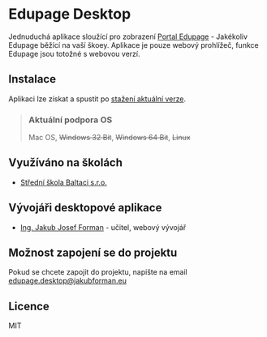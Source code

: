 # Edupage Desktop

Jednuduchá aplikace sloužící pro zobrazení [Portal Edupage](https://portal.edupage.org) - Jakékoliv Edupage běžící na
vaší škoey. Aplikace je pouze webový prohlížeč, funkce Edupage jsou totožné s webovou verzí.

## Instalace

Aplikaci lze získat a spustit po [stažení aktuální verze](https://github.com/JayJay666/edupage-desktop/releases/latest).

> ### Aktuální podpora OS
> Mac OS, ~~Windows 32 Bit~~, ~~Windows 64 Bit~~, ~~Linux~~

## Využíváno na školách

- [Střední škola Baltaci s.r.o.](http://skolabaltaci.cz)

## Vývojáři desktopové aplikace

- [Ing. Jakub Josef Forman](https://jakubforman.eu) - učitel, webový vývojář

## Možnost zapojení se do projektu

Pokud se chcete zapojit do projektu, napište na
email [edupage.desktop@jakubforman.eu](mailto:edupage.desktop@jakubforman.eu)

## Licence

MIT
